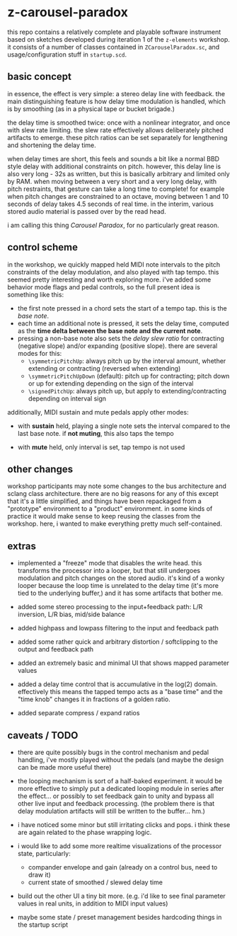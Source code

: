 # z-carousel-paradox

this repo contains a relatively complete and playable software instrument based on sketches developed during iteration 1 of the `z-elements` workshop. it consists of a number of classes contained in `ZCarouselParadox.sc`, and usage/configuration stuff in `startup.scd`.

## basic concept

in essence, the effect is very simple: a stereo delay line with feedback. the main distinguishing feature is how delay time modulation is handled, which is by smoothing (as in a physical tape or bucket brigade.) 

the delay time is smoothed twice: once with a nonlinear integrator, and once with slew rate limiting. the slew rate effectively allows deliberately pitched artifacts to emerge. these pitch ratios can be set separately for lengthening and shortening the delay time.

when delay times are short, this feels and sounds a bit like a normal BBD style delay with additional constraints on pitch. however, this delay line is also very long - 32s as written, but this is basically arbitrary and limited only by RAM. when moving between a very short and a very long delay, with pitch restraints, that gesture can take a long time to complete! for example when pitch changes are constrained to an octave, moving between 1 and 10 seconds of delay takes 4.5 seconds of real time. in the interim, various stored audio material is passed over by the read head.

i am calling this thing _Carousel Paradox_, for no particularly great reason. 


## control scheme

in the workshop, we quickly mapped held MIDI note intervals to the pitch constraints of the delay modulation, and also played with tap tempo. this seemed pretty interesting and worth exploring more. i've added some behavior mode flags and pedal controls, so the full present idea is something like this:

- the first note pressed in a chord sets the start of a tempo tap. this is the _base note_.
- each time an additional note is pressed, it sets the delay time, computed as the **time delta between the base note and the current note**.
- pressing a non-base note also sets the _delay slew ratio_ for contracting (negative slope) and/or expanding (positive slope). there are several modes for this:
  - `\symmetricPitchUp`: always pitch up by the interval amount, whether extending or contracting (reversed when extending)
  - `\symmetricPitchUpDown` (default): pitch up for contracting; pitch down or up for extending depending on the sign of the interval
  - `\signedPitchUp`: always pitch up, but apply to extending/contracting depending on interval sign

additionally, MIDI sustain and mute pedals apply other modes:

- with **sustain** held, playing a single note sets the interval compared to the last base note. if **not muting**, this also taps the tempo

- with **mute** held, only interval is set, tap tempo is not used

## other changes

workshop participants may note some changes to the bus architecture and sclang class architecture. 
there are no big reasons for any of this except that it's a little simplified, and things have been repackaged from a "prototype" environment to a "product" environment. in some kinds of practice it would make sense to keep reusing the classes from the workshop. here, i wanted to make everything pretty much self-contained.


## extras

- implemented a "freeze" mode that disables the write head. this transforms the processor into a looper, but that still undergoes modulation and pitch changes on the stored audio. it's kind of a wonky looper because the loop time is unrelated to the delay time (it's more tied to the underlying buffer,) and it has some artifacts that bother me.

- added some stereo processing to the input+feedback path: L/R inversion, L/R bias, mid/side balance

- added highpass and lowpass filtering to the input and feedback path

- added some rather quick and arbitrary distortion / softclipping to the output and feedback path

- added an extremely basic and minimal UI that shows mapped parameter values

- added a delay time control that is accumulative in the log(2) domain. effectively this means the tapped tempo acts as a "base time" and the "time knob" changes it in fractions of a golden ratio.

- added separate compress / expand ratios

## caveats / TODO

- there are quite possibly bugs in the control mechanism and pedal handling, i've mostly played without the pedals (and maybe the design can be made more useful there)

- the looping mechanism is sort of a half-baked experiment. it would be more effective to simply put a dedicated looping module in series after the effect... or possibly to set feedback gain to unity and bypass all other live input and feedback processing. (the problem there is that delay modulation artifacts will still be written to the buffer... hm.)

- i have noticed some minor but still irritating clicks and pops. i think these are again related to the phase wrapping logic.

- i would like to add some more realtime visualizations of the processor state, particularly:
  - compander envelope and gain (already on a control bus, need to draw it)
  - current state of smoothed / slewed delay time

- build out the other UI a tiny bit more. (e.g. i'd like to see final parameter values in real units, in addition to MIDI input values)

- maybe some state / preset management besides hardcoding things in the startup script


